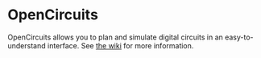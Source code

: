# OpenCircuits
OpenCircuits allows you to plan and simulate digital circuits in an easy-to-understand interface. See [the wiki](https://github.com/CubicVoxel/opencircuits/wiki) for more information.

